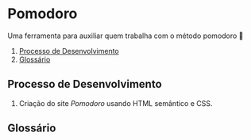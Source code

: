 # Pomodoro

Uma ferramenta para auxiliar quem trabalha com o método pomodoro 🍎

1. [Processo de Desenvolvimento](#processo-de-desenvolvimento)
2. [Glossário](#glossário)

## Processo de Desenvolvimento

1. Criação do site *Pomodoro* usando HTML semântico e CSS.

## Glossário
